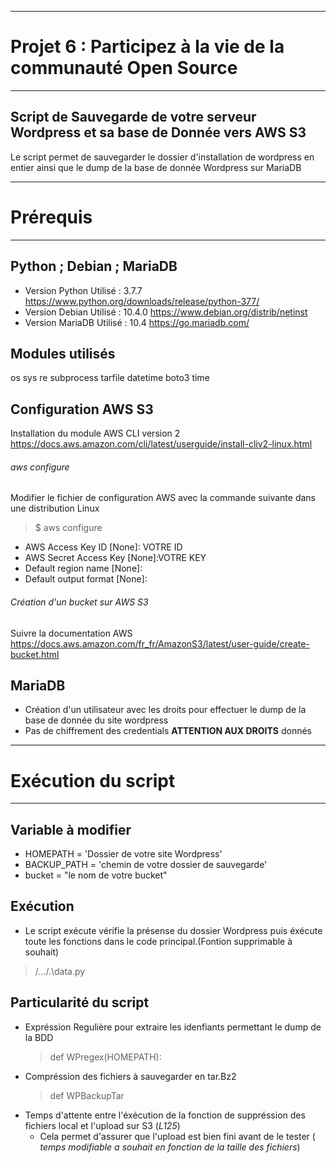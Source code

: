 __________________________________________________________________
# Projet 6 : Participez à la vie de la communauté Open Source    #
__________________________________________________________________

## Script de Sauvegarde de votre serveur Wordpress et sa base de Donnée vers AWS S3 #

Le script permet de sauvegarder le dossier d'installation de wordpress en entier ainsi que le dump de la base de donnée Wordpress sur MariaDB

__________________________________________________________________
# Prérequis                                                      #
__________________________________________________________________

## Python ; Debian ; MariaDB
- Version Python  Utilisé    : 3.7.7   https://www.python.org/downloads/release/python-377/
- Version Debian  Utilisé    : 10.4.0  https://www.debian.org/distrib/netinst
- Version MariaDB Utilisé    : 10.4    https://go.mariadb.com/

## Modules utilisés    
 os
 sys
 re
 subprocess
 tarfile
 datetime
 boto3
 time 
 
## Configuration AWS S3
Installation du module AWS CLI version 2 https://docs.aws.amazon.com/cli/latest/userguide/install-cliv2-linux.html

###### aws configure
Modifier le fichier de configuration AWS avec la commande suivante dans une distribution Linux
> $ aws configure 

- AWS Access Key ID [None]: VOTRE ID
- AWS Secret Access Key [None]:VOTRE KEY
- Default region name [None]: 
- Default output format [None]: 

###### Création d'un bucket sur AWS S3

Suivre la documentation AWS https://docs.aws.amazon.com/fr_fr/AmazonS3/latest/user-guide/create-bucket.html 


## MariaDB
- Création d'un utilisateur avec les droits pour effectuer le dump de la base de donnée du site wordpress
- Pas de chiffrement des credentials __ATTENTION AUX DROITS__ donnés

__________________________________________________________________
# Exécution du script                                                  #
__________________________________________________________________

## Variable à modifier 

- HOMEPATH = 'Dossier de votre site Wordpress'
- BACKUP_PATH = 'chemin de votre dossier de sauvegarde'
- bucket = "le nom de votre bucket"

## Exécution
- Le script exécute vérifie la présense du dossier Wordpress puis éxécute toute les fonctions dans le code principal.(Fontion supprimable à souhait)
> /.../.\data.py

## Particularité du script


  - Expréssion Regulière pour extraire les idenfiants permettant le dump de la BDD
    > def WPregex(HOMEPATH):
  - Compréssion des fichiers à sauvegarder en tar.Bz2
    > def WPBackupTar
  - Temps d'attente entre l'éxécution de la fonction de suppréssion des fichiers local et l'upload sur S3 (*L125*)
    - Cela permet d'assurer que l'upload est bien fini avant de le tester ( *temps modifiable a souhait en fonction de la taille         des fichiers*)
      



